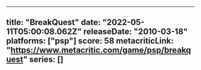 
---
title: "BreakQuest"
date: "2022-05-11T05:00:08.062Z"
releaseDate: "2010-03-18"
platforms: ["psp"]
score: 58
metacriticLink: "https://www.metacritic.com/game/psp/breakquest"
series: []
---
